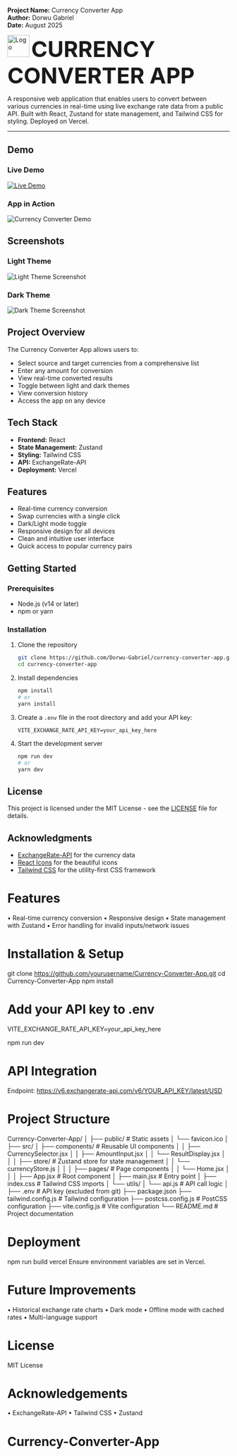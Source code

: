 **Project Name:** Currency Converter App  
**Author:** Dorwu Gabriel  
**Date:** August 2025

<p align="left">
  <img src="./src/assets/logo.png" alt="Logo" width="50"/>
  <strong style="font-size:50px;"> CURRENCY CONVERTER APP</strong>
</p>
  A responsive web application that enables users to convert between various currencies in real-time using live exchange rate data from a public API.
  Built with React, Zustand for state management, and Tailwind CSS for styling. Deployed on Vercel.


---

## Demo

### Live Demo
[![Live Demo](https://img.shields.io/badge/View-Live%20Demo-green?style=for-the-badge)](https://currency-converter-app-57lk.vercel.app/)

### App in Action
![Currency Converter Demo](./src/assets/CurrencyApp-Demo.gif)

## Screenshots

### Light Theme
![Light Theme Screenshot](./src/assets/CurrencyApp-Light-Theme.png)

### Dark Theme
![Dark Theme Screenshot](./src/assets/CurrencyApp-Dark-Theme.png)

## Project Overview
The Currency Converter App allows users to:
- Select source and target currencies from a comprehensive list
- Enter any amount for conversion
- View real-time converted results
- Toggle between light and dark themes
- View conversion history
- Access the app on any device

## Tech Stack
- **Frontend:** React
- **State Management:** Zustand
- **Styling:** Tailwind CSS
- **API:** ExchangeRate-API
- **Deployment:** Vercel

## Features
- Real-time currency conversion
- Swap currencies with a single click
- Dark/Light mode toggle
- Responsive design for all devices
- Clean and intuitive user interface
- Quick access to popular currency pairs

## Getting Started

### Prerequisites
- Node.js (v14 or later)
- npm or yarn

### Installation
1. Clone the repository
   ```bash
   git clone https://github.com/Dorwu-Gabriel/currency-converter-app.git
   cd currency-converter-app
   ```
2. Install dependencies
   ```bash
   npm install
   # or
   yarn install
   ```
3. Create a `.env` file in the root directory and add your API key:
   ```
   VITE_EXCHANGE_RATE_API_KEY=your_api_key_here
   ```
4. Start the development server
   ```bash
   npm run dev
   # or
   yarn dev
   ```

## License
This project is licensed under the MIT License - see the [LICENSE](LICENSE) file for details.

## Acknowledgments
- [ExchangeRate-API](https://www.exchangerate-api.com/) for the currency data
- [React Icons](https://react-icons.github.io/react-icons/) for the beautiful icons
- [Tailwind CSS](https://tailwindcss.com/) for the utility-first CSS framework
# Features
•	Real-time currency conversion
•	Responsive design
•	State management with Zustand
•	Error handling for invalid inputs/network issues

# Installation & Setup
git clone https://github.com/yourusername/Currency-Converter-App.git
cd Currency-Converter-App
npm install

# Add your API key to .env
VITE_EXCHANGE_RATE_API_KEY=your_api_key_here

npm run dev

# API Integration
Endpoint:
https://v6.exchangerate-api.com/v6/YOUR_API_KEY/latest/USD

# Project Structure
Currency-Converter-App/
│
├── public/                 # Static assets
│   └── favicon.ico
│
├── src/
│   ├── components/         # Reusable UI components
│   │   ├── CurrencySelector.jsx
│   │   ├── AmountInput.jsx
│   │   └── ResultDisplay.jsx
│   │
│   ├── store/              # Zustand store for state management
│   │   └── currencyStore.js
│   │
│   ├── pages/              # Page components
│   │   └── Home.jsx
│   │
│   ├── App.jsx             # Root component
│   ├── main.jsx            # Entry point
│   ├── index.css           # Tailwind CSS imports
│   └── utils/
│       └── api.js          # API call logic
│
├── .env                    # API key (excluded from git)
├── package.json
├── tailwind.config.js      # Tailwind configuration
├── postcss.config.js       # PostCSS configuration
├── vite.config.js          # Vite configuration
└── README.md               # Project documentation

# Deployment
npm run build
vercel
Ensure environment variables are set in Vercel.

# Future Improvements
•	Historical exchange rate charts
•	Dark mode
•	Offline mode with cached rates
•	Multi-language support

# License
MIT License

# Acknowledgements
•	ExchangeRate-API
•	Tailwind CSS
•	Zustand
# Currency-Converter-App
